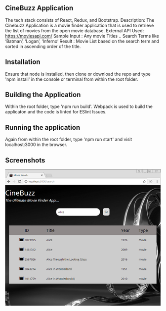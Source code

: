 CineBuzz Application
--------------------- 

The tech stack consists of React, Redux, and Bootstrap.
Description: The Cinebuzz Application is a movie finder application that is used to retrieve the list of movies from  the open movie database.
External API Used: https://moviesapi.com/
Sample Input : Any movie Titles .. Search Terms like ‘Batman’, ‘Logan’, ‘Inferno’
Result : Movie List based on the search term and  sorted in ascending order of the title.
 
Installation
------------

Ensure that node is installed, then clone or download the repo and type 'npm install' in the console or terminal from within the root folder.

Building the Application
-----------------------
Within the root folder, type 'npm run build'. Webpack is used to build the applicaton and the code is linted for ESlint Issues.


Running the application
-----------------------

Again from within the root folder, type 'npm run start' and visit localhost:3000 in the browser.

Screenshots
-----------

![picture](cineBuzz.png)
